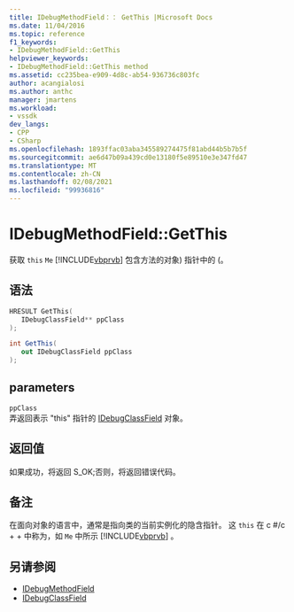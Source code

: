 ```yaml
---
title: IDebugMethodField：： GetThis |Microsoft Docs
ms.date: 11/04/2016
ms.topic: reference
f1_keywords:
- IDebugMethodField::GetThis
helpviewer_keywords:
- IDebugMethodField::GetThis method
ms.assetid: cc235bea-e909-4d8c-ab54-936736c803fc
author: acangialosi
ms.author: anthc
manager: jmartens
ms.workload:
- vssdk
dev_langs:
- CPP
- CSharp
ms.openlocfilehash: 1893ffac03aba345589274475f81abd44b5b7b5f
ms.sourcegitcommit: ae6d47b09a439cd0e13180f5e89510e3e347fd47
ms.translationtype: MT
ms.contentlocale: zh-CN
ms.lasthandoff: 02/08/2021
ms.locfileid: "99936816"
---
```

# <a name="idebugmethodfieldgetthis"></a>IDebugMethodField::GetThis
获取 `this` `Me` [!INCLUDE[vbprvb](../../../code-quality/includes/vbprvb_md.md)] 包含方法的对象) 指针中的 (。

## <a name="syntax"></a>语法

```cpp
HRESULT GetThis( 
   IDebugClassField** ppClass
);
```

```csharp
int GetThis(
   out IDebugClassField ppClass
);
```

## <a name="parameters"></a>parameters
`ppClass`\
弄返回表示 "this" 指针的 [IDebugClassField](../../../extensibility/debugger/reference/idebugclassfield.md) 对象。

## <a name="return-value"></a>返回值
 如果成功，将返回 S_OK;否则，将返回错误代码。

## <a name="remarks"></a>备注
 在面向对象的语言中，通常是指向类的当前实例化的隐含指针。 这 `this` 在 c #/c + + 中称为，如 `Me` 中所示 [!INCLUDE[vbprvb](../../../code-quality/includes/vbprvb_md.md)] 。

## <a name="see-also"></a>另请参阅
- [IDebugMethodField](../../../extensibility/debugger/reference/idebugmethodfield.md)
- [IDebugClassField](../../../extensibility/debugger/reference/idebugclassfield.md)
